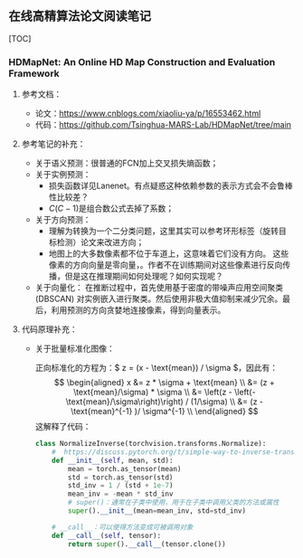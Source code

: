 ## 在线高精算法论文阅读笔记

[TOC]



### HDMapNet: An Online HD Map Construction and Evaluation Framework

1. 参考文档：
   + 论文：https://www.cnblogs.com/xiaoliu-ya/p/16553462.html
   + 代码：https://github.com/Tsinghua-MARS-Lab/HDMapNet/tree/main

2. 参考笔记的补充：

   + 关于语义预测：很普通的FCN加上交叉损失熵函数；
   + 关于实例预测：
     + 损失函数详见Lanenet。有点疑惑这种依赖参数的表示方式会不会鲁棒性比较差？
     + $C(C-1)$是组合数公式去掉了系数；
   + 关于方向预测：
     + 理解为转换为一个二分类问题，这里其实可以参考环形标签（旋转目标检测）论文来改进方向；
     + 地图上的大多数像素都不位于车道上，这意味着它们没有方向。 这些像素的方向向量是零向量，。作者不在训练期间对这些像素进行反向传播，但是这在推理期间如何处理呢？如何实现呢？
   + 关于向量化： 在推断过程中，首先使用基于密度的带噪声应用空间聚类 (DBSCAN) 对实例嵌入进行聚类。然后使用非极大值抑制来减少冗余。最后，利用预测的方向贪婪地连接像素，得到向量表示。

3. 代码原理补充：

   + 关于批量标准化图像：

     正向标准化的方程为：$ z = (x - \text{mean}) / \sigma $，因此有：
     $$
     \begin{aligned}
     x &= z * \sigma + \text{mean} \\
       &= (z + \text{mean}/\sigma) * \sigma \\
       &= \left(z - \left(-\text{mean}/\sigma\right)\right) / (1/\sigma) \\
       &= (z - \text{mean}^{-1} )/ \sigma^{-1} \\
      \end{aligned}
     $$
     这解释了代码：

     ```python
     class NormalizeInverse(torchvision.transforms.Normalize):
         #  https://discuss.pytorch.org/t/simple-way-to-inverse-transform-normalization/4821/8
         def __init__(self, mean, std):
             mean = torch.as_tensor(mean)
             std = torch.as_tensor(std)
             std_inv = 1 / (std + 1e-7)
             mean_inv = -mean * std_inv
             # super()：通常在子类中使用，用于在子类中调用父类的方法或属性
             super().__init__(mean=mean_inv, std=std_inv)
     
         # __call__：可以使得方法变成可被调用对象
         def __call__(self, tensor):
             return super().__call__(tensor.clone())
     ```

     